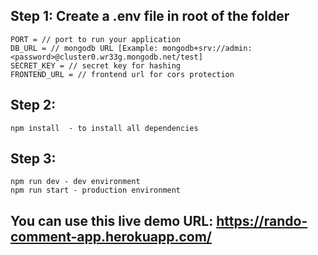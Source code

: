 ## Step 1: Create a .env file in root of the folder
    PORT = // port to run your application
    DB_URL = // mongodb URL [Example: mongodb+srv://admin:<password>@cluster0.wr33g.mongodb.net/test]
    SECRET_KEY = // secret key for hashing
    FRONTEND_URL = // frontend url for cors protection

## Step 2: 
    npm install  - to install all dependencies

## Step 3:
    npm run dev - dev environment
    npm run start - production environment

## You can use this live demo URL: https://rando-comment-app.herokuapp.com/
